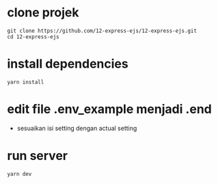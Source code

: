 # clone projek

```
git clone https://github.com/12-express-ejs/12-express-ejs.git
cd 12-express-ejs
```

# install dependencies

```
yarn install
```

# edit file .env_example menjadi .end

- sesuaikan isi setting dengan actual setting

# run server

```
yarn dev

```
